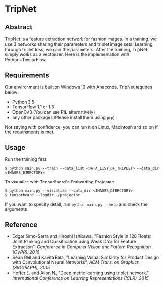 # TripNet
## Abstract
TripNet is a feature extraction network for fashion images.
In a training, we use 3 networks sharing their parameters and triplet image sets.
Learning through triplet loss, we gain the parameters.
After the training, TripNet simply works as a vectorizer.
Here is the implementation with Python+TensorFlow.

## Requirements
Our environment is built on Windows 10 with Anaconda.
TripNet requires below:

* Python 3.5
* TensorFlow 1.1 or 1.3
* OpenCV3 (You can use PIL alternatively)
* any other packages (Please install them using `pip`)

Not saying with confidence, you can run it on Linux, Macintosh and so on if the requirements is met.

## Usage
Run the training first:
```
$ python main.py --train --data_list <DATA_LIST_OF_TRIPLET> --data_dir <IMAGES_DIRECTORY>
```
To visualize with TensorBoard's Embedding Projector:
```
$ python main.py --visualize --data_dir <IMAGES_DIRECTORY>
$ tensorboard --logdir ./projector
```
If you want to specify detail, run `python main.py --help` and check the arguments.

## Reference
* Edgar Simo-Serra and Hiroshi Ishikawa, "Fashion Style in 128 Floats: Joint Ranking and Classification using Weak Data for Feature Extraction", *Conference in Computer Vision and Pattern Recognition (CVPR), 2016*
* Sean Bell and Kavita Bala, "Learning Visual Similarity for Product Design with Convolutional Neural Networks", *ACM Trans. on Graphics (SIGGRAPH), 2015*
* Hoffer E. and Ailon N., "Deep metric learning using triplet network.", *International Conference on Learning Representations (ICLR), 2015*
